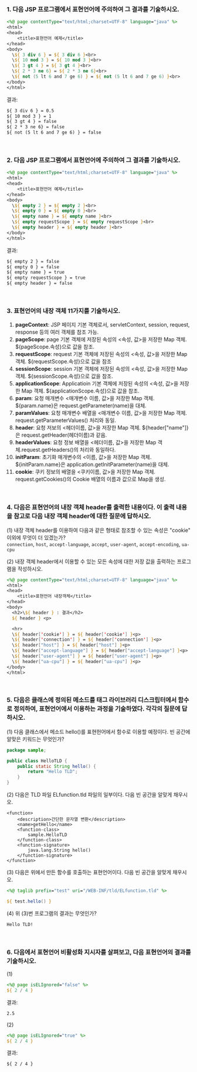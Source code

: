 ### 1. 다음 JSP 프로그램에서 표현언어에 주의하여 그 결과를 기술하시오.
```jsp
<%@ page contentType="text/html;charset=UTF-8" language="java" %>
<html>
<head>
    <title>표현언어 예제</title>
</head>
<body>
  \${ 3 div 6 } = ${ 3 div 6 }<br>
  \${ 10 mod 3 } = ${ 10 mod 3 }<br>
  \${ 3 gt 4 } = ${ 3 gt 4 }<br>
  \${ 2 * 3 ne 6} = ${ 2 * 3 ne 6}<br>
  \${ not (5 lt 6 and 7 ge 6) } = ${ not (5 lt 6 and 7 ge 6) }<br>
</body>
</html>
```
결과: 
```html
${ 3 div 6 } = 0.5
${ 10 mod 3 } = 1
${ 3 gt 4 } = false
${ 2 * 3 ne 6} = false
${ not (5 lt 6 and 7 ge 6) } = false
```
<br>

### 2. 다음 JSP 프로그램에서 표현언어에 주의하여 그 결과를 기술하시오.
```jsp
<%@ page contentType="text/html;charset=UTF-8" language="java" %>
<html>
<head>
    <title>표현언어 예제</title>
</head>
<body>
  \${ empty 2 } = ${ empty 2 }<br>
  \${ empty 0 } = ${ empty 0 }<br>
  \${ empty name } = ${ empty name }<br>
  \${ empty requestScope } = ${ empty requestScope }<br>
  \${ empty header } = ${ empty header }<br>
</body>
</html>
```
결과: 
```html
${ empty 2 } = false
${ empty 0 } = false
${ empty name } = true
${ empty requestScope } = true
${ empty header } = false
```
<br>

### 3. 표현언어의 내장 객체 11가지를 기술하시오.
1. **pageContext**: JSP 페이지 기본 객체로서, servletContext, session, request, response 등의 여러 객체를 참조 가능.
2. **pageScope**: page 기본 객체에 저장된 속성의 <속성, 값>을 저장한 Map 객체. ${pageScope.속성}으로 값을 참조.
3. **requestScope**: request 기본 객체에 저장된 속성의 <속성, 값>을 저장한 Map 객체. ${requestScope.속성}으로 값을 참조
4. **sessionScope**: session 기본 객체에 저장된 속성의 <속성, 값>을 저장한 Map 객체. ${sessionScope.속성}으로 값을 참조.
5. **applicationScope**: Applicatioin 기본 객체에 저장된 속성의 <속성, 값>을 저장한 Map 객체. ${applicationScope.속성}으로 값을 참조.
6. **param**: 요청 매개변수 <매개변수 이름, 값>을 저장한 Map 객체. ${param.name}은 request.getParameter(name)을 대체.
7. **paramValues**: 요청 매개변수 배열을 <매개변수 이름, 값>을 저장한 Map 객체. request.getParameterValues() 처리와 동일.
8. **header**: 요청 저보의 <헤더이름, 값>을 저장한 Map 객체. ${header["name"]}은 request.getHeader(헤더이름)과 같음.
9. **headerValues**: 요청 정보 배열을 <헤더이름, 값>을 저장한 Map 객체.request.getHeaders()의 처리와 동일하다.
10. **initParam**: 초기화 매개변수의 <이름, 값>을 저장한 Map 객체. ${initParam.name}은 application.getInitParameter(name)을 대체.
11. **cookie**: 쿠키 정보의 배열을 <쿠키이름, 값>을 저장한 Map 객체. request.getCookies()의 Cookie 배열의 이름과 값으로 Map을 생성.   
<br>  

### 4. 다음은 표현언어의 내장 객체 header를 출력한 내용이다. 이 출력 내용을 참고로 다음 내장 객체 header에 대한 질문에 답하시오.
(1) 내장 객체 header를 이용하여 다음과 같은 형태로 참조할 수 있는 속성은 "cookie" 이외에 무엇이 더 있겠는가?  
`connection`, `host`, `accept-language`, `accept`, `user-agent`, `accept-encoding`, `ua-cpu`  

(2) 내장 객체 header에서 이용할 수 있는 모든 속성에 대한 저장 값을 출력하는 프로그램을 작성하시오.  
```jsp
<%@ page contentType="text/html;charset=UTF-8" language="java" %>
<html>
<head>
    <title>표현언어 내장객체</title>
</head>
<body>
  <h2>\${ header } : 결과</h2>
  ${ header } <p>

  <hr>
  \${ header['cookie'] } = ${ header['cookie'] }<p>
  \${ header['connection'] } = ${ header['connection'] }<p>
  \${ header["host"] } = ${ header["host"] }<p>
  \${ header["accept-language"] } = ${ header["accept-language"] }<p>
  \${ header["user-agent"] } = ${ header["user-agent"] }<p>
  \${ header["ua-cpu"] } = ${ header["ua-cpu"] }<p>
</body>
</html>
```  
<br>

### 5. 다음은 클래스에 정의된 메소드를 태그 라이브러리 디스크립터에서 함수로 정의하여, 표현언어에서 이용하는 과정을 기술하였다. 각각의 질문에 답하시오.
(1) 다음 클래스에서 메소드 hello()를 표현헌어에서 함수로 이용할 예정이다. 빈 공간에 알맞은 키워드는 무엇인가?  
```java
package sample;

public class HelloTLD {
    public static String hello() {
        return "Hello TLD";
    }
}
```  
(2) 다음은 TLD 파일 ELfunction.tld 파일의 일부이다. 다음 빈 공간을 알맞게 채우시오.  
```tld
<function>
    <description>간단한 문자열 변환</description>
    <name>getHello</name>
    <function-class>
        sample.HelloTLD
    </function-class>
    <function-signature>
        java.lang.String hello()
    </function-signature>
</function>
```  
(3) 다음은 위에서 만든 함수를 호출하는 표현언어이다. 다음 빈 공간을 알맞게 채우시오.
```jsp
<%@ taglib prefix="test" uri="/WEB-INF/tld/ELfunction.tld" %>

${ test.hello() }
```  
(4) 위 (3)번 프로그램의 결과는 무엇인가?  
```html
Hello TLD!
```  
<br>

### 6. 다음에서 표현언어 비활성화 지시자를 살펴보고, 다음 표현언어의 결과를 기술하시오.
(1)
```jsp
<%@ page isELIgnored="false" %>
${ 2 / 4 }
```  
결과:
```html
2.5
```  
(2)  
```jsp
<%@ page isELIgnored="true" %>
${ 2 / 4 }
```  
결과:
```html
${ 2 / 4 }
```